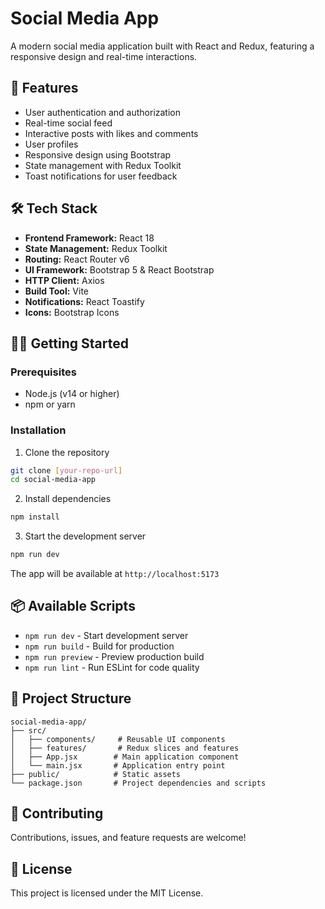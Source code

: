 # Social Media App

A modern social media application built with React and Redux, featuring a responsive design and real-time interactions.

## 🚀 Features

- User authentication and authorization
- Real-time social feed
- Interactive posts with likes and comments
- User profiles
- Responsive design using Bootstrap
- State management with Redux Toolkit
- Toast notifications for user feedback

## 🛠️ Tech Stack

- **Frontend Framework:** React 18
- **State Management:** Redux Toolkit
- **Routing:** React Router v6
- **UI Framework:** Bootstrap 5 & React Bootstrap
- **HTTP Client:** Axios
- **Build Tool:** Vite
- **Notifications:** React Toastify
- **Icons:** Bootstrap Icons

## 🏃‍♂️ Getting Started

### Prerequisites

- Node.js (v14 or higher)
- npm or yarn

### Installation

1. Clone the repository
```bash
git clone [your-repo-url]
cd social-media-app
```

2. Install dependencies
```bash
npm install
```

3. Start the development server
```bash
npm run dev
```

The app will be available at `http://localhost:5173`

## 📦 Available Scripts

- `npm run dev` - Start development server
- `npm run build` - Build for production
- `npm run preview` - Preview production build
- `npm run lint` - Run ESLint for code quality

## 🎨 Project Structure

```
social-media-app/
├── src/
│   ├── components/     # Reusable UI components
│   ├── features/       # Redux slices and features
│   ├── App.jsx        # Main application component
│   └── main.jsx       # Application entry point
├── public/            # Static assets
└── package.json       # Project dependencies and scripts
```

## 🤝 Contributing

Contributions, issues, and feature requests are welcome!

## 📝 License

This project is licensed under the MIT License.
